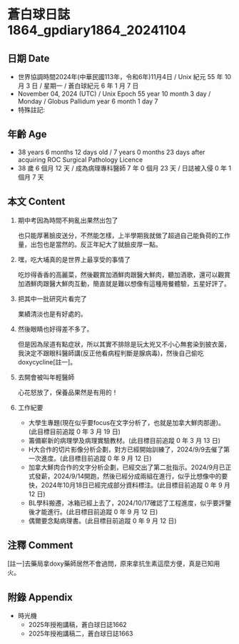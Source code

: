 [_metadata_:encoding]: - "utf-8"
[_metadata_:language]: - "zh-Hant-TW"
[_metadata_:fileformat]: - "markdown"
[_metadata_:MIME_type]: - "text/plain"
[_metadata_:markdown_version]: - "commonmark version 0.30"
[_metadata_:markdown_spec]: - "https://spec.commonmark.org/0.30/"

# 蒼白球日誌1864_gpdiary1864_20241104 #

## 日期 Date ##

* 世界協調時間2024年(中華民國113年，令和6年)11月4日 / Unix 紀元 55 年 10 月 3 日 / 星期一 / 蒼白球紀元 6 年 1 月 7 日
* November 04, 2024 (UTC) / Unix Epoch 55 year 10 month 3 day / Monday / Globus Pallidum year 6 month 1 day 7
* 特殊註記:

## 年齡 Age ##

* 38 years 6 months 12 days old / 7 years 0 months 23 days after acquiring ROC Surgical Pathology Licence
* 38 歲 6 個月 12 天 / 成為病理專科醫師 7 年 0 個月 23 天 / 日誌被入侵 0 年 1 個月 7 天

## 本文 Content ##

1. 期中考因為時間不夠亂出果然出包了

    也只能厚著臉皮送分，不然能怎樣，上半學期我就做了超過自己能負荷的工作量，出包也是當然的。反正年紀大了就臉皮厚一點。

2. 嘿，吃大埔真的是世界上最享受的事情了

    吃炒得香香的高麗菜，然後觀賞加酒鮮肉跟醫大鮮肉，聽加酒歌，還可以觀賞加酒鮮肉跟醫大鮮肉互動，簡直就是難以想像有這種用餐體驗，五星好評了。

3. 把其中一批研究片看完了

    業績清淡也是有好處的。

4. 然後眼睛也好得差不多了。

    但是因為尿道有點症狀，所以其實不排除是玩太兇又不小心無套染到披衣菌，我決定不跟眼科醫師講(反正他看病程判斷是腺病毒)，然後自己偷吃doxycycline[註一]。

5. 去開會被叫年輕醫師

    心花怒放了，保養品果然是有用的！

6. 工作紀要

    - 大學生專題(現在似乎要focus在文字分析了，也就是加拿大鮮肉那邊)。(此目標目前追蹤 0 年 3 月 19 日)
    - 籌備嶄新的病理學及病理實驗教材。(此目標目前追蹤 0 年 3 月 13 日)
    - H大合作的切片影像分析企劃，對方已經開始訓練了，2024/9/9去催了第一次進度。(此目標目前追蹤 0 年 9 月 12 日)
    - 加拿大鮮肉合作的文字分析企劃，已經交出了第二批指示。2024/9月已正式發薪，2024/9/14開跑，然後已經分成兩組在進行，似乎比想像中的要快，2024年10月18日已經完成部分資料標注。(此目標目前追蹤 0 年 9 月 12 日)
    - BL學科搬遷，冰箱已經上去了，2024/10/17確認了工程進度，似乎要評鑒後才能進行。(此目標目前追蹤 0 年 9 月 12 日)
    - 偶爾要念點病理書。(此目標目前追蹤 0 年 9 月 12 日)

## 注釋 Comment ##

[註一]去藥局拿doxy藥師居然不會過問，原來拿抗生素這麼方便，真是已知用火。

## 附錄 Appendix ##

* 時光機
    - 2025年授袍講稿，蒼白球日誌1662
    - 2025年授袍講稿二，蒼白球日誌1663
